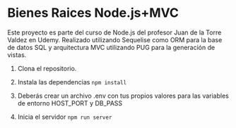 # Bienes Raices Node.js+MVC
Este proyecto es parte del curso de Node.js del profesor 
Juan de la Torre Valdez en Udemy. Realizado utilizando 
Sequelise como ORM para la base de datos SQL y arquitectura MVC 
utilizando PUG para la generación de vistas.

1. Clona el repositorio.
   
2. Instala las dependencias
```npm install```

3. Deberás crear un archivo .env con tus propios valores 
para las variables de entorno HOST_PORT  y DB_PASS

4. Inicia el servidor
```npm run server```
